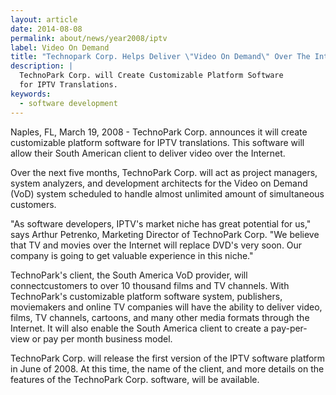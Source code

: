 ```yaml
---
layout: article
date: 2014-08-08
permalink: about/news/year2008/iptv
label: Video On Demand
title: "Technopark Corp. Helps Deliver \"Video On Demand\" Over The Internet."
description: |
  TechnoPark Corp. will Create Customizable Platform Software
  for IPTV Translations.
keywords:
  - software development
---
```


Naples, FL, March 19, 2008 - TechnoPark Corp. announces it will create customizable platform
software for IPTV translations. This software will allow their South American client to deliver
video over the Internet.

Over the next five months, TechnoPark Corp. will act as project managers, system analyzers, and
development architects for the Video on Demand (VoD) system scheduled to handle almost unlimited
amount of simultaneous customers.

"As software developers, IPTV's market niche has great potential for us," says Arthur Petrenko,
Marketing Director of TechnoPark Corp. "We believe that TV and movies over the Internet will replace
DVD's very soon. Our company is going to get valuable experience in this niche."

TechnoPark's client, the South America VoD provider, will connectcustomers to over 10 thousand films
and TV channels. With TechnoPark's customizable platform software system, publishers, moviemakers
and online TV companies will have the ability to deliver video, films, TV channels, cartoons, and
many other media formats through the Internet. It will also enable the South America client to
create a pay-per-view or pay per month business model.

TechnoPark Corp. will release the first version of the IPTV software platform in June of 2008. At
this time, the name of the client, and more details on the features of the TechnoPark Corp.
software, will be available.
